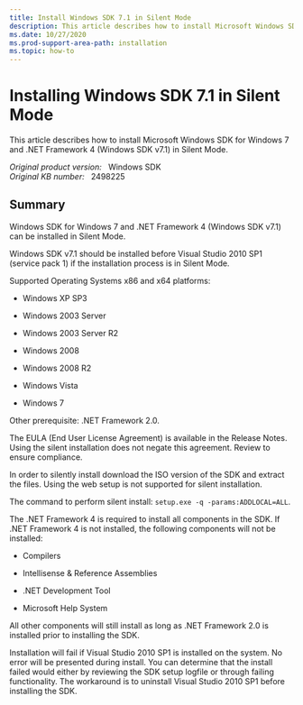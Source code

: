 ```yaml
---
title: Install Windows SDK 7.1 in Silent Mode
description: This article describes how to install Microsoft Windows SDK for Windows 7 and .NET Framework 4 (Windows SDK v7.1) in Silent Mode.
ms.date: 10/27/2020
ms.prod-support-area-path: installation
ms.topic: how-to
---
```

# Installing Windows SDK 7.1 in Silent Mode

This article describes how to install Microsoft Windows SDK for Windows 7 and .NET Framework 4 (Windows SDK v7.1) in Silent Mode.

_Original product version:_ &nbsp; Windows SDK  
_Original KB number:_ &nbsp; 2498225

## Summary

Windows SDK for Windows 7 and .NET Framework 4 (Windows SDK v7.1) can be installed in Silent Mode.

Windows SDK v7.1 should be installed before Visual Studio 2010 SP1 (service pack 1) if the installation process is in Silent Mode.

Supported Operating Systems x86 and x64 platforms:  

- Windows XP SP3

- Windows 2003 Server

- Windows 2003 Server R2

- Windows 2008

- Windows 2008 R2

- Windows Vista

- Windows 7

Other prerequisite: .NET Framework 2.0.

The EULA (End User License Agreement) is available in the Release Notes. Using the silent installation does not negate this agreement. Review to ensure compliance.

In order to silently install download the ISO version of the SDK and extract the files. Using the web setup is not supported for silent installation.

The command to perform silent install: `setup.exe -q -params:ADDLOCAL=ALL`.

The .NET Framework 4 is required to install all components in the SDK. If .NET Framework 4 is not installed, the following components will not be installed:

- Compilers

- Intellisense & Reference Assemblies

- .NET Development Tool

- Microsoft Help System

All other components will still install as long as .NET Framework 2.0 is installed prior to installing the SDK.

Installation will fail if Visual Studio 2010 SP1 is installed on the system. No error will be presented during install. You can determine that the install failed would either by reviewing the SDK setup logfile or through failing functionality. The workaround is to uninstall Visual Studio 2010 SP1 before installing the SDK.
